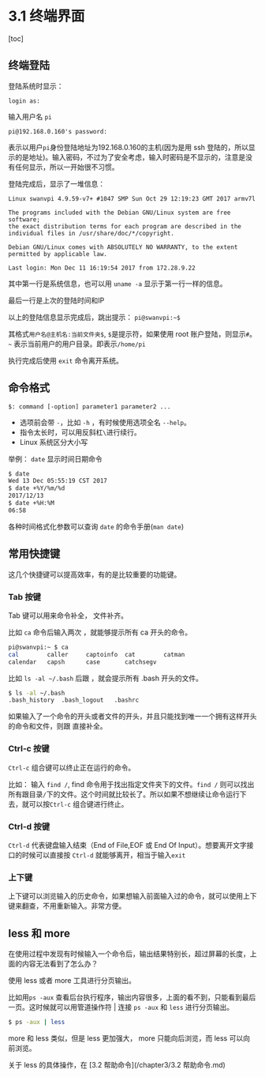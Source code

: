 # 3.1 终端界面

[toc]

## 终端登陆

登陆系统时显示：

`login as:`

输入用户名 `pi`

`pi@192.168.0.160's password:`

表示以用户`pi`身份登陆地址为192.168.0.160的主机(因为是用 ssh 登陆的，所以显示的是地址)。输入密码，不过为了安全考虑，输入时密码是不显示的，注意是没有任何显示，所以一开始很不习惯。

登陆完成后，显示了一堆信息：
```
Linux swanvpi 4.9.59-v7+ #1047 SMP Sun Oct 29 12:19:23 GMT 2017 armv7l

The programs included with the Debian GNU/Linux system are free software;
the exact distribution terms for each program are described in the individual files in /usr/share/doc/*/copyright.

Debian GNU/Linux comes with ABSOLUTELY NO WARRANTY, to the extent permitted by applicable law.

Last login: Mon Dec 11 16:19:54 2017 from 172.28.9.22
```

其中第一行是系统信息，也可以用 `uname -a` 显示于第一行一样的信息。

最后一行是上次的登陆时间和IP

以上的登陆信息显示完成后，跳出提示：
`pi@swanvpi:~$`

其格式`用户名@主机名:当前文件夹$`, `$`是提示符，如果使用 root 账户登陆，则显示`#`。`~` 表示当前用户的用户目录。即表示`/home/pi`

执行完成后使用 `exit` 命令离开系统。

## 命令格式

`$: command [-option] parameter1 parameter2 ...`  

- 选项前会带 `-`，比如 `-h` ，有时候使用选项全名 `--help`。 
- 指令太长时，可以用反斜杠`\`进行续行。
- Linux 系统区分大小写

举例： `date` 显示时间日期命令

```sh
$ date
Wed 13 Dec 05:55:19 CST 2017
$ date +%Y/%m/%d
2017/12/13
$ date +%H:%M
06:58
```

各种时间格式化参数可以查询 `date` 的命令手册(`man date`)

## 常用快捷键

这几个快捷键可以提高效率，有的是比较重要的功能键。

### Tab 按键

Tab 键可以用来命令补全， 文件补齐。

比如 `ca` 命令后输入两次 <tab><tab>，就能够提示所有 ca 开头的命令。

```sh
pi@swanvpi:~ $ ca
cal        caller     captoinfo  cat        catman
calendar   capsh      case       catchsegv
```

比如 `ls -al ~/.bash` 后跟 <tab><tab>，就会提示所有 .bash 开头的文件。

```sh
$ ls -al ~/.bash
.bash_history  .bash_logout   .bashrc
```

如果输入了一个命令的开头或者文件的开头，并且只能找到唯一一个拥有这样开头的命令和文件，则跟<tab> 直接补全。

### Ctrl-c 按键

`Ctrl-c` 组合键可以终止正在运行的命令。

比如： 输入 `find /`,  find 命令用于找出指定文件夹下的文件。`find /` 则可以找出所有跟目录`/`下的文件。这个时间就比较长了。所以如果不想继续让命令运行下去，就可以按`Ctrl-c` 组合键进行终止。

### Ctrl-d 按键

`Ctrl-d` 代表键盘输入结束（End of File,EOF 或 End Of Input）。想要离开文字接口的时候可以直接按 `Ctrl-d` 就能够离开，相当于输入`exit`

### 上下键

上下键可以浏览输入的历史命令，如果想输入前面输入过的命令，就可以使用上下键来翻查，不用重新输入。非常方便。

## less 和 more

在使用过程中发现有时候输入一个命令后，输出结果特别长，超过屏幕的长度，上面的内容无法看到了怎么办？

使用 less 或者 more 工具进行分页输出。

比如用`ps -aux` 查看后台执行程序，输出内容很多，上面的看不到，只能看到最后一页。这时候就可以用管道操作符 | 连接 `ps -aux` 和 `less` 进行分页输出。

```sh
$ ps -aux | less
```

more 和 less 类似，但是 less 更加强大， more 只能向后浏览，而 less 可以向前浏览。

关于 less 的具体操作，在 [3.2 帮助命令](/chapter3/3.2 帮助命令.md)

